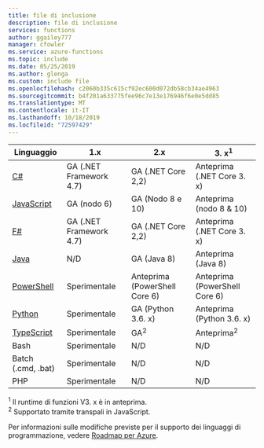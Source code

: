 ```yaml
---
title: file di inclusione
description: file di inclusione
services: functions
author: ggailey777
manager: cfowler
ms.service: azure-functions
ms.topic: include
ms.date: 05/25/2019
ms.author: glenga
ms.custom: include file
ms.openlocfilehash: c2060b335c615cf92ec600d072db58cb34ae4963
ms.sourcegitcommit: b4f201a633775fee96c7e13e176946f6e0e5dd85
ms.translationtype: MT
ms.contentlocale: it-IT
ms.lasthandoff: 10/18/2019
ms.locfileid: "72597429"
---
```

|Linguaggio                                 |1.x         |2.x| 3. x<sup>1</sup> |
|-----------------------------------------|------------|---| --- |
|[C#](../articles/azure-functions/functions-reference-csharp.md)|GA (.NET Framework 4.7)|GA (.NET Core 2,2)| Anteprima (.NET Core 3. x) |
|[JavaScript](../articles/azure-functions/functions-reference-node.md)|GA (nodo 6)|GA (Nodo 8 e 10)| Anteprima (nodo 8 & 10) |
|[F#](../articles/azure-functions/functions-reference-fsharp.md)|GA (.NET Framework 4.7)|GA (.NET Core 2,2)| Anteprima (.NET Core 3. x) |
|[Java](../articles/azure-functions/functions-reference-java.md)|N/D|GA (Java 8)| Anteprima (Java 8)|
|[PowerShell](../articles/azure-functions/functions-reference-powershell.md) |Sperimentale|Anteprima (PowerShell Core 6)| Anteprima (PowerShell Core 6)|
|[Python](../articles/azure-functions/functions-reference-python.md)|Sperimentale|GA (Python 3.6. x)| Anteprima (Python 3.6. x)|
|[TypeScript](../articles/azure-functions/functions-reference-node.md#typescript) |Sperimentale|GA<sup>2</sup>| Anteprima<sup>2</sup> |
|Bash                |Sperimentale|N/D|N/D|
|Batch (.cmd, .bat)  |Sperimentale|N/D|N/D|
|PHP                 |Sperimentale|N/D|N/D|

<sup>1</sup> Il runtime di funzioni V3. x è in anteprima.  
<sup>2</sup> Supportato tramite transpali in JavaScript.


Per informazioni sulle modifiche previste per il supporto dei linguaggi di programmazione, vedere [Roadmap per Azure](https://azure.microsoft.com/roadmap/?tag=functions).

